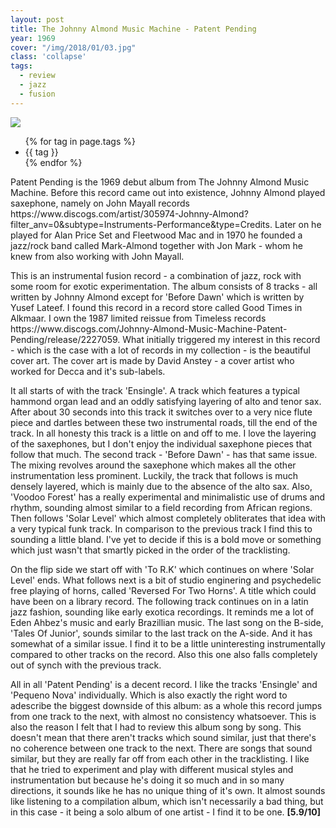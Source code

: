 ```yaml
---
layout: post
title: The Johnny Almond Music Machine - Patent Pending
year: 1969
cover: "/img/2018/01/03.jpg"
class: 'collapse'
tags:
  - review
  - jazz
  - fusion
---
```


<img class='cover' src="{{ page.cover }}"/>

<p>
  <ul class="tags">
    {% for tag in page.tags %}
      <li>{{ tag }}</li>
    {% endfor %}
  </ul>
</p>

<p>
  Patent Pending is the 1969 debut album from The Johnny Almond Music Machine.
  Before this record came out into existence, Johnny Almond played saxephone,
  namely on John Mayall records <sr>https://www.discogs.com/artist/305974-Johnny-Almond?filter_anv=0&subtype=Instruments-Performance&type=Credits</sr>. Later on he played for Alan Price Set and Fleetwood Mac and
  in 1970 he founded a jazz/rock band called Mark-Almond together with Jon
  Mark - whom he knew from also working with John Mayall.
</p>

<p>
  This is an instrumental fusion record - a combination of jazz,
  rock with some room for exotic experimentation. The album consists of 8 tracks
  - all written
  by Johnny Almond except for 'Before Dawn' which is written by Yusef Lateef.
  I found this record in a record store called Good Times in Alkmaar. I
  own the 1987 limited reissue from Timeless records
  <sr>https://www.discogs.com/Johnny-Almond-Music-Machine-Patent-Pending/release/2227059</sr>. What initially triggered
  my interest in this record - which is the case with a lot of records in my
  collection - is the beautiful cover art. The cover art is made by David
  Anstey - a cover artist who worked for Decca and it's sub-labels.
</p>

<p>
  It all starts of with the track 'Ensingle'. A track which features a
  typical hammond organ lead and an oddly satisfying layering of alto and
  tenor sax. After about 30 seconds into this track it switches over to
  a very nice flute piece and dartles between these two
  instrumental roads, till the end of the track. In all honesty this track is
  a little on and off to me. I love the layering of the saxephones, but I don't
  enjoy the individual saxephone pieces that follow that much. The second track -
  'Before Dawn' - has that
  same issue. The mixing revolves around the saxephone which makes all the
  other instrumentation less prominent. Luckily, the track that follows is
  much densely layered, which is mainly due to the absence of the alto sax.
  Also, 'Voodoo Forest' has a really experimental and minimalistic use
  of drums and rhythm, sounding almost similar to a field recording from
  African regions. Then follows 'Solar Level' which almost completely obliterates
  that idea with a very typical funk track. In comparison to the previous
  track I find this to sounding a little bland. I've yet to decide if this is a
  bold move or something which just wasn't that smartly picked in the order of
  the tracklisting.
</p>

<p>
  On the flip side we start off with 'To R.K' which continues on where
  'Solar Level' ends. What follows next is a bit of studio enginering and
  psychedelic free playing of horns, called 'Reversed For Two Horns'. A
  title which could have been on a library record. The following track
  continues on in a latin jazz fashion, sounding like early exotica recordings.
  It reminds me a lot of Eden Ahbez's music and early Brazillian music. The
  last song on the B-side, 'Tales Of Junior', sounds similar to the last track
  on the A-side. And it has somewhat of a similar issue. I find it to be a little
  uninteresting instrumentally compared to other tracks on the record. Also
  this one also falls completely out of synch with the previous track.
</p>

<p>
  All in all 'Patent Pending' is a decent record.
  I like the tracks 'Ensingle' and 'Pequeno Nova' individually. Which is
  also exactly the right word to adescribe the biggest downside of this album:
  as a whole this record jumps from one track to the next, with almost no
  consistency whatsoever. This is also the reason I felt that I had to review
  this album song by song. This doesn't mean that there aren't tracks which
  sound similar, just that there's no coherence between one track to the next.
  There are songs that sound similar, but they are really far off
  from each other in the tracklisting. I like that he tried to experiment and
  play with different musical styles and instrumentation but because he's
  doing it so much and in so many directions, it sounds
  like he has no unique thing of it's own. It almost sounds like listening to
  a compilation album, which isn't necessarily a bad thing, but in this
  case - it being a solo album of one artist - I find it to be one.
  <strong>[5.9/10]</strong>
</p>
